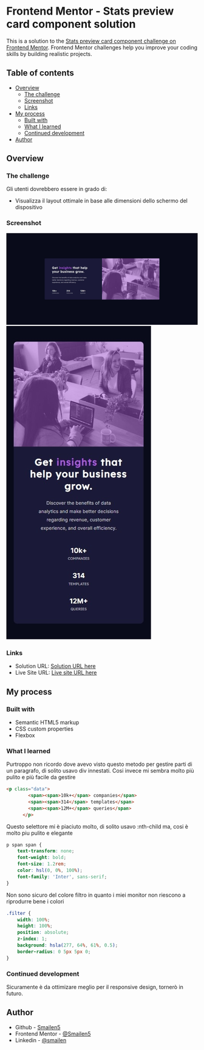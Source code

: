 # Frontend Mentor - Stats preview card component solution

This is a solution to the [Stats preview card component challenge on Frontend Mentor](https://www.frontendmentor.io/challenges/stats-preview-card-component-8JqbgoU62). Frontend Mentor challenges help you improve your coding skills by building realistic projects. 

## Table of contents

- [Overview](#overview)
  - [The challenge](#the-challenge)
  - [Screenshot](#screenshot)
  - [Links](#links)
- [My process](#my-process)
  - [Built with](#built-with)
  - [What I learned](#what-i-learned)
  - [Continued development](#continued-development)
- [Author](#author)

## Overview

### The challenge

Gli utenti dovrebbero essere in grado di:

- Visualizza il layout ottimale in base alle dimensioni dello schermo del dispositivo


### Screenshot

![Desktop](./images/Desktop.jpeg)
![Phone](./images/Phone.jpeg)


### Links

- Solution URL: [Solution URL here](https://github.com/Smailen5/Frontend-Mentor-Challenge/tree/main/stats-preview-card-component-main-main)
- Live Site URL: [Live site URL here](https://smailen5.github.io/Frontend-Mentor-Challenge/stats-preview-card-component-main-main/)


## My process

### Built with

- Semantic HTML5 markup
- CSS custom properties
- Flexbox


### What I learned

Purtroppo non ricordo dove avevo visto questo metodo per gestire parti di un paragrafo, di solito usavo div innestati. Cosi invece mi sembra molto più pulito e più facile
da gestire

```html
<p class="data">
        <span><span>10k+</span> companies</span>
        <span><span>314</span> templates</span>
        <span><span>12M+</span> queries</span>
      </p>
```
Questo selettore mi è piaciuto molto, di solito usavo :nth-child ma, cosi è molto piu pulito e elegante

```css
p span span {
    text-transform: none;
    font-weight: bold;
    font-size: 1.2rem;
    color: hsl(0, 0%, 100%);
    font-family: 'Inter', sans-serif;
}
```

Non sono sicuro del colore filtro in quanto i miei monitor non riescono a riprodurre bene i colori

```css
.filter {
    width: 100%;
    height: 100%;
    position: absolute;
    z-index: 1;
    background: hsla(277, 64%, 61%, 0.5);
    border-radius: 0 5px 5px 0;
}
```


### Continued development

Sicuramente è da ottimizare meglio per il responsive design, tornerò in futuro.


## Author

- Github - [Smailen5](https://github.com/Smailen5)
- Frontend Mentor - [@Smailen5](https://www.frontendmentor.io/profile/Smailen5)
- Linkedin - [@smailen](https://www.twitter.com/yourusername)